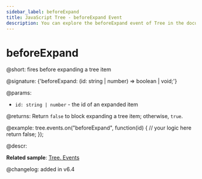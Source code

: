 ```yaml
---
sidebar_label: beforeExpand
title: JavaScript Tree - beforeExpand Event 
description: You can explore the beforeExpand event of Tree in the documentation of the DHTMLX JavaScript UI library. Browse developer guides and API reference, try out code examples and live demos, and download a free 30-day evaluation version of DHTMLX Suite.
---
```


# beforeExpand

@short: fires before expanding a tree item

@signature: {'beforeExpand: (id: string | number) => boolean | void;'}

@params:
- `id: string | number` - the id of an expanded item

@returns:
Return `false` to block expanding  a tree item; otherwise, `true`.

@example:
tree.events.on("beforeExpand", function(id) {
    // your logic here
    return false;
});

@descr:

**Related sample**: [Tree. Events](https://snippet.dhtmlx.com/vux1ye9g)

@changelog: added in v6.4

[comment]: # (@related: tree/events_handling.md)
